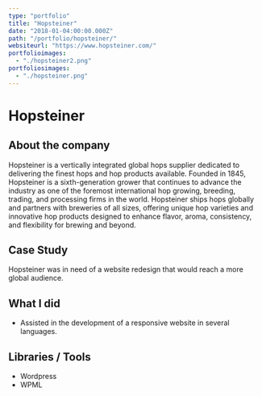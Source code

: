 ```yaml
---
type: "portfolio"
title: "Hopsteiner"
date: "2018-01-04:00:00.000Z"
path: "/portfolio/hopsteiner/"
websiteurl: "https://www.hopsteiner.com/"
portfolioimages:
  - "./hopsteiner2.png"
portfoliosimages:
  - "./hopsteiner.png"
---
```


# Hopsteiner

## About the company
Hopsteiner is a vertically integrated global hops supplier dedicated to delivering the finest hops and hop products available. Founded in 1845, Hopsteiner is a sixth-generation grower that continues to advance the industry as one of the foremost international hop growing, breeding, trading, and processing firms in the world. Hopsteiner ships hops globally and partners with breweries of all sizes, offering unique hop varieties and innovative hop products designed to enhance flavor, aroma, consistency, and flexibility for brewing and beyond.

## Case Study

Hopsteiner was in need of a website redesign that would reach a more global audience. 

## What I did
- Assisted in the development of a responsive website in several languages.

## Libraries / Tools
- Wordpress
- WPML

